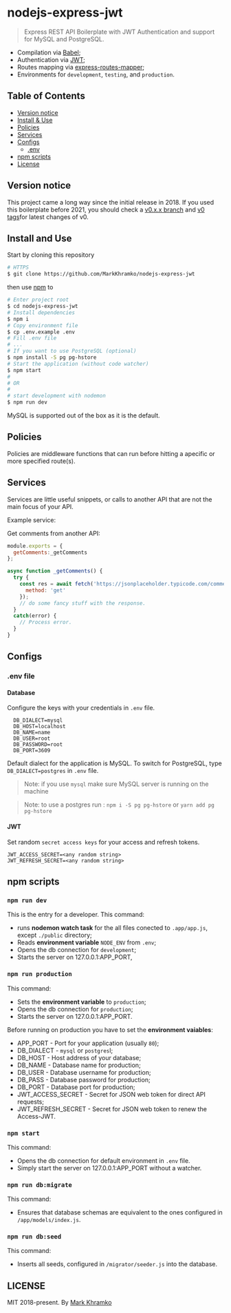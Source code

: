 # nodejs-express-jwt

> Express REST API Boilerplate with JWT Authentication and support for MySQL and PostgreSQL.

- Compilation via [Babel](https://babeljs.io/);
- Authentication via [JWT](https://jwt.io/);
- Routes mapping via [express-routes-mapper](https://github.com/aichbauer/express-routes-mapper);
- Environments for `development`, `testing`, and `production`.

## Table of Contents

- [Version notice](#version-notice)
- [Install & Use](#install-and-use)
- [Policies](#policies)
- [Services](#services)
- [Configs](#configs)
  - [.env](#.env-file)
- [npm scripts](#npm-scripts)
- [License]()

## Version notice

This project came a long way since the initial release in 2018. If you used this boilerplate before 2021, you should check a [v0.x.x branch](https://github.com/MarkKhramko/nodejs-express-jwt/tree/v0.x.x) and [v0 tags](https://github.com/MarkKhramko/nodejs-express-jwt/releases/tag/v0.0.0)for latest changes of v0.

## Install and Use

Start by cloning this repository

```sh
# HTTPS
$ git clone https://github.com/MarkKhramko/nodejs-express-jwt
```

then use [npm](https://www.npmjs.com/) to

```sh
# Enter project root
$ cd nodejs-express-jwt
# Install dependencies
$ npm i
# Copy environment file 
$ cp .env.example .env
# Fill .env file
# ...
# If you want to use PostgreSQL (optional)
$ npm install -S pg pg-hstore
# Start the application (without code watcher)
$ npm start
#
# OR
#
# start development with nodemon
$ npm run dev
```

MySQL is supported out of the box as it is the default.


## Policies

Policies are middleware functions that can run before hitting a apecific or more specified route(s).


## Services

Services are little useful snippets, or calls to another API that are not the main focus of your API.

Example service:

Get comments from another API:

```js
module.exports = {
  getComments:_getComments
};

async function _getComments() {
  try {
    const res = await fetch('https://jsonplaceholder.typicode.com/comments', {
      method: 'get'
    });
    // do some fancy stuff with the response.
  }
  catch(error) {
    // Process error.
  }
}
```

## Configs

### .env file

#### Database

Configure the keys with your credentials in `.env` file.

```
  DB_DIALECT=mysql
  DB_HOST=localhost
  DB_NAME=name
  DB_USER=root
  DB_PASSWORD=root
  DB_PORT=3609
```

Default dialect for the application is MySQL. To switch for PostgreSQL, type `DB_DIALECT=postgres` in `.env` file.

> Note: if you use `mysql` make sure MySQL server is running on the machine

> Note: to use a postgres run : `npm i -S pg pg-hstore` or `yarn add pg pg-hstore`

#### JWT

Set random `secret access keys` for your access and refresh tokens.

```
JWT_ACCESS_SECRET=<any random string>
JWT_REFRESH_SECRET=<any random string>
```

## npm scripts

### `npm run dev`

This is the entry for a developer. This command:

- runs **nodemon watch task** for the all files conected to `.app/app.js`, except `./public` directory;
- Reads **environment variable** `NODE_ENV` from `.env`;
- Opens the db connection for `development`;
- Starts the server on 127.0.0.1:APP_PORT,

### `npm run production`

This command:

- Sets the **environment variable** to `production`;
- Opens the db connection for `production`;
- Starts the server on 127.0.0.1:APP_PORT.

Before running on production you have to set the **environment vaiables**:

- APP_PORT - Port for your application (usually `80`);
- DB_DIALECT - `mysql` or `postgres`l;
- DB_HOST - Host address of your database;
- DB_NAME - Database name for production;
- DB_USER - Database username for production;
- DB_PASS - Database password for production;
- DB_PORT - Database port for production;
- JWT_ACCESS_SECRET - Secret for JSON web token for direct API requests;
- JWT_REFRESH_SECRET - Secret for JSON web token to renew the Access-JWT.

### `npm start`

This command:
- Opens the db connection for default environment in `.env` file.
- Simply start the server on 127.0.0.1:APP_PORT without a watcher.

### `npm run db:migrate`

This command:
- Ensures that database schemas are equivalent to the ones configured in `/app/models/index.js`.

### `npm run db:seed`

This command:
- Inserts all seeds, configured in `/migrator/seeder.js` into the database.


## LICENSE

MIT 2018-present. By [Mark Khramko](https://github.com/MarkKhramko)
